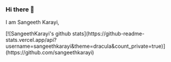 ### Hi there 👋
 I am Sangeeth Karayi,


</table>
[![SangeethKarayi's github stats](https://github-readme-stats.vercel.app/api?username=sangeethkarayi&theme=dracula&count_private=true)](https://github.com/sangeethkarayi)
